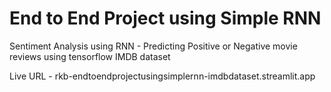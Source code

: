 # End to End Project using Simple RNN
Sentiment Analysis using RNN - Predicting Positive or Negative movie reviews using tensorflow IMDB dataset

Live URL - rkb-endtoendprojectusingsimplernn-imdbdataset.streamlit.app
